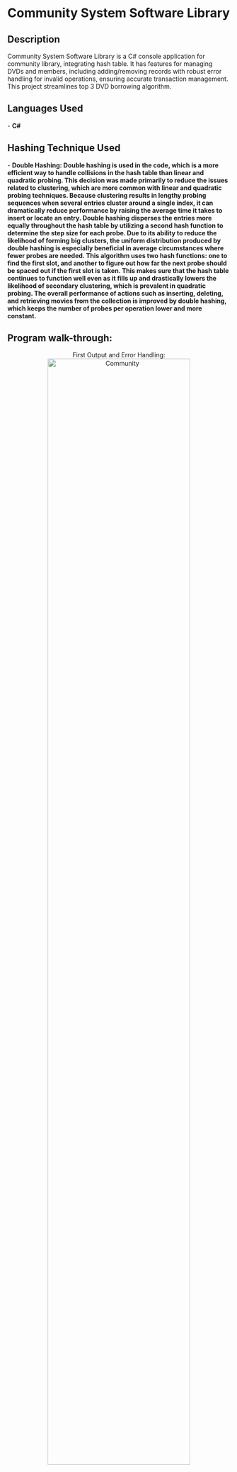 <h1>Community System Software Library</h1>


<h2>Description</h2>
Community System Software Library is a C# console application for community library, integrating hash table.
It has features for managing DVDs and members, including adding/removing records with robust error handling for invalid operations, ensuring accurate transaction management.
This project streamlines top 3 DVD borrowing algorithm.
<br />


<h2>Languages Used</h2>
- <b>C#</b>

<h2> Hashing Technique Used</h2>
- <b>Double Hashing: Double hashing is used in the code, which is a more efficient way to handle collisions in the hash table than linear and quadratic probing. This decision was made primarily to reduce the issues related to clustering, which are more common with linear and quadratic probing techniques. Because clustering results in lengthy probing sequences when several entries cluster around a single index, it can dramatically reduce performance by raising the average time it takes to insert or locate an entry. Double hashing disperses the entries more equally throughout the hash table by utilizing a second hash function to determine the step size for each probe.
Due to its ability to reduce the likelihood of forming big clusters, the uniform distribution produced by double hashing is especially beneficial in average circumstances where fewer probes are needed. This algorithm uses two hash functions: one to find the first slot, and another to figure out how far the next probe should be spaced out if the first slot is taken. This makes sure that the hash table continues to function well even as it fills up and drastically lowers the likelihood of secondary clustering, which is prevalent in quadratic probing. The overall performance of actions such as inserting, deleting, and retrieving movies from the collection is improved by double hashing, which keeps the number of probes per operation lower and more constant.
</b>

<h2>Program walk-through:</h2>

<p align="center">
First Output and Error Handling: <br/>
<img src="https://github.com/user-attachments/assets/850efb35-a3e4-40a0-89a2-6abc6d9f756d" height="80%" width="80%" alt="Community"/>
<img src="https://github.com/user-attachments/assets/3188980c-8e45-4509-b3cb-f4b5793e5c82" height="80%" width="80%" alt="Community"/>
<br />
<br />

Add DVDs and manage error handling: <br/>
<img src="https://github.com/user-attachments/assets/5143d6df-5898-44a5-a4aa-286b0c28a02c" height="80%" width="80%" alt="Community"/>
<img src="https://github.com/user-attachments/assets/5075a228-3f92-4841-9d50-06b768840b35" height="80%" width="80%" alt="Community"/>
<img src="https://github.com/user-attachments/assets/3421419d-81e4-4217-adfe-0c1bb3ee155e" height="80%" width="80%" alt="Community"/>
<br />
<br />


